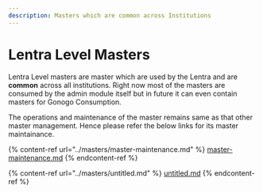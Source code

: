 ```yaml
---
description: Masters which are common across Institutions
---
```


# Lentra Level Masters

Lentra Level masters are master which are used by the Lentra and are **common** across all institutions. Right now most of the masters are consumed by the admin module itself but in future it can even contain masters for Gonogo Consumption.

The operations and maintenance of the master remains same as that other master management. Hence please refer the below links for its master maintainance.

{% content-ref url="../masters/master-maintenance.md" %}
[master-maintenance.md](../masters/master-maintenance.md)
{% endcontent-ref %}

{% content-ref url="../masters/untitled.md" %}
[untitled.md](../masters/untitled.md)
{% endcontent-ref %}



